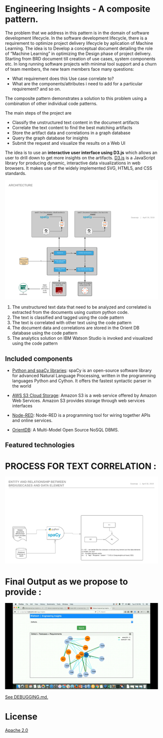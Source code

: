 # Engineering Insights - A composite pattern. 

The problem that we address in this pattern is in the domain of software development lifecycle. In the software development lifecycle, there is a requirement to optimize project delivery lifecycle by aplication of Machine Learning. The idea is to Develop a conceptual document detailing the role of “Machine Learning” in optimizing the Design phase of project delivery.  Starting from BRD document till creation of use cases, system components etc. In long running software projects with minimal tool support and a churn of team members, the new team members face many questions: 
- What requirement does this Use case correlate to?
- What are the components/attributes i need to add for a particular requirement?
and so on.

The composite pattern demonstrates a solution to this problem using a combination of other individual code patterns.  

The main steps of the project are
- Classify the unstructured text content in the document artifacts
- Correlate the text content to find the best matching artifacts
- Store the artifact data and correlations in a graph database
- Query the graph database for insights
- Submit the request and visualize the results on a Web UI


The idea is to use an **interactive user interface using D3.js** which allows an user to drill down to get more insights on the artifacts. [D3.js](https://d3js.org/) is a JavaScript library for producing dynamic, interactive data visualizations in web browsers. It makes use of the widely implemented SVG, HTML5, and CSS standards.

![](doc/source/images/Architecture.png)

1. The unstructured text data that need to be analyzed and correlated is extracted from the documents using custom python code.
2. The text is classified and tagged using the code pattern 
3. The text is correlated with other text using the code pattern 
4. The document data and correlations are stored in the Orient DB database using the code pattern
5. The analytics solution on IBM Watson Studio is invoked and visualized using the code pattern 

## Included components

* [Python and spaCy libraries](https://spacy.io/usage/spacy-101): spaCy is an open-source software library for advanced Natural Language Processing, written in the programming languages Python and Cython. It offers the fastest syntactic parser in the world

* [AWS S3 Cloud Storage](https://console.bluemix.net/catalog/infrastructure/cloud-object-storage): Amazon S3 is a web service offered by Amazon Web Services. Amazon S3 provides storage through web services interfaces 

* [Node-RED](https://nodered.org/): Node-RED is a programming tool for wiring together APIs and online services.

* [OrientDB](http://orientdb.com/orientdb/): A Multi-Model Open Source NoSQL DBMS.



## Featured technologies



# PROCESS FOR TEXT CORRELATION :

![](doc/source/images/Entity_Relationship.png)

# Final Output as we propose to provide :

![](doc/source/images/relationsentity.png)


[See DEBUGGING.md.](DEBUGGING.md)

# License

[Apache 2.0](LICENSE)
